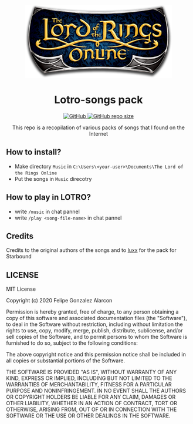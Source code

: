 <p align="center">
  <img src="https://github.com/figonzal1/Lotro-songs/blob/master/logo.png" width="400" height="200">
</p>
<h1 align="center">Lotro-songs pack</h1>

<p align="center">
  <a href="https://img.shields.io/github/license/figonzal1/Lotro-songs">
    <img alt="GitHub" src="https://img.shields.io/github/license/figonzal1/Lotro-songs">
  </a>
  
  <a href="https://img.shields.io/github/repo-size/figonzal1/Lotro-songs">
    <img alt="GitHub repo size" src="https://img.shields.io/github/repo-size/figonzal1/Lotro-songs">
  </a>
</p>

<p align="center">This repo is a recopilation of various packs of songs that I found on the Internet</p>


## How to install?
- Make directory ``Music`` in ``C:\Users\<your-user>\Documents\The Lord of the Rings Online``
- Put the songs in `Music` direcotry

## How to play in LOTRO?
- write `/music` in chat pannel
- write `/play <song-file-name>` in chat pannel

## Credits 
Credits to the original authors of the songs and to [luxx](https://github.com/luxx/sbsp) for the pack for Starbound

## LICENSE
MIT License

Copyright (c) 2020 Felipe Gonzalez Alarcon

Permission is hereby granted, free of charge, to any person obtaining a copy
of this software and associated documentation files (the "Software"), to deal
in the Software without restriction, including without limitation the rights
to use, copy, modify, merge, publish, distribute, sublicense, and/or sell
copies of the Software, and to permit persons to whom the Software is
furnished to do so, subject to the following conditions:

The above copyright notice and this permission notice shall be included in all
copies or substantial portions of the Software.

THE SOFTWARE IS PROVIDED "AS IS", WITHOUT WARRANTY OF ANY KIND, EXPRESS OR
IMPLIED, INCLUDING BUT NOT LIMITED TO THE WARRANTIES OF MERCHANTABILITY,
FITNESS FOR A PARTICULAR PURPOSE AND NONINFRINGEMENT. IN NO EVENT SHALL THE
AUTHORS OR COPYRIGHT HOLDERS BE LIABLE FOR ANY CLAIM, DAMAGES OR OTHER
LIABILITY, WHETHER IN AN ACTION OF CONTRACT, TORT OR OTHERWISE, ARISING FROM,
OUT OF OR IN CONNECTION WITH THE SOFTWARE OR THE USE OR OTHER DEALINGS IN THE
SOFTWARE.

